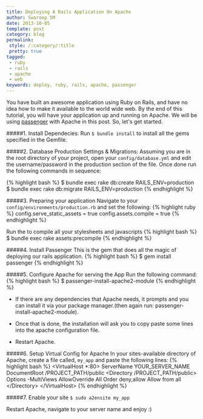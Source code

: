 ```yaml
---
title: Deploying A Rails Application On Apache
author: Swaroop SM
date: 2013-10-05
template: post
category: blog
permalink:
 style: /:category/:title
 pretty: true
tagged:
 - ruby
 - rails
 - apache
 - web
keywords: deploy, ruby, rails, apache, passenger
---
```


You have built an awesome application using Ruby on Rails, and have no idea how to make it available to the world wide web.
By the end of this tutorial, you will have your application up and running on Apache. We will be using [passenger](https://www.phusionpassenger.com/) with Apache in this post. So, let's get started. 

#####1. Install Dependecies:
Run `$ bundle install` to install all the gems specified in the Gemfile.

#####2. Database Production Settings & Migrations:
Assuming you are in the root directory of your project, open your `config/database.yml` and edit the username/password in the production section of the file.
Once done run the following commands in sequence:

{% highlight bash %}
	$ bundle exec rake db:create RAILS\_ENV=production
	$ bundle exec rake db:migrate RAILS\_ENV=production
{% endhighlight %}

#####3. Preparing your application
Navigate to your `config/environments/production.rb` and set the following:
{% highlight ruby %}
	config.serve_static_assets = true
	config.assets.compile = true
{% endhighlight %}

Run the to compile all your stylesheets and javascripts
{% highlight bash %}
	$ bundle exec rake assets:precompile
{% endhighlight %}

#####4. Install Passenger
This is the gem that does all the magic of deploying our rails application.
{% highlight bash %}
	$ gem install passenger
{% endhighlight %}

#####5. Configure Apache for serving the App
Run the following command:
{% highlight bash %}
	$ passenger-install-apache2-module
{% endhighlight %}

* If there are any dependencies that Apache needs, it prompts and you can install it via your package manager.(then again run: passenger-install-apache2-module).

* Once that is done, the installation will ask you to copy paste some lines into the apache configuration file.

* Restart Apache.

#####6. Setup Virtual Config for Apache
In your sites-available directory of Apache, create a file called, `my_app` and paste the following lines:
{% highlight bash %}
	\<VirtualHost *:80>
		ServerName YOUR_SERVER_NAME
		DocumentRoot /PROJECT\_PATH/public
		\<Directory /PROJECT_PATH/public>
			Options -MultiViews
			AllowOverride All
			Order deny,allow
			Allow from all
		\</Directory>
	\</VirtualHost>
{% endhighlight %}

#####7. Enable your site
`$ sudo a2ensite my_app`

Restart Apache, navigate to your server name and enjoy :)

